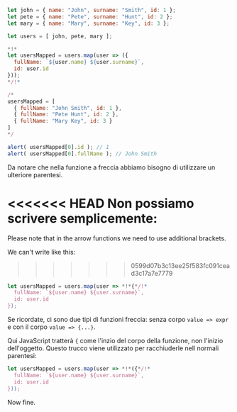 
```js run no-beautify
let john = { name: "John", surname: "Smith", id: 1 };
let pete = { name: "Pete", surname: "Hunt", id: 2 };
let mary = { name: "Mary", surname: "Key", id: 3 };

let users = [ john, pete, mary ];

*!*
let usersMapped = users.map(user => ({
  fullName: `${user.name} ${user.surname}`,
  id: user.id
}));
*/!*

/*
usersMapped = [
  { fullName: "John Smith", id: 1 },
  { fullName: "Pete Hunt", id: 2 },
  { fullName: "Mary Key", id: 3 }
]
*/

alert( usersMapped[0].id ); // 1
alert( usersMapped[0].fullName ); // John Smith
```
Da notare che nella funzione a freccia abbiamo bisogno di utilizzare un ulteriore parentesi. 

<<<<<<< HEAD
Non possiamo scrivere semplicemente:
=======
Please note that in the arrow functions we need to use additional brackets. 

We can't write like this:
>>>>>>> 0599d07b3c13ee25f583fc091cead3c17a7e7779
```js
let usersMapped = users.map(user => *!*{*/!*
  fullName: `${user.name} ${user.surname}`,
  id: user.id
});
```

Se ricordate, ci sono due tipi di funzioni freccia: senza corpo `value => expr` e con il corpo `value => {...}`.

Qui JavaScript tratterà `{` come l'inzio del corpo della funzione, non l'inizio dell'oggetto. Questo trucco viene utilizzato per racchiuderle nell normali parentesi:

```js
let usersMapped = users.map(user => *!*({*/!*
  fullName: `${user.name} ${user.surname}`,
  id: user.id
}));
```

Now fine.



